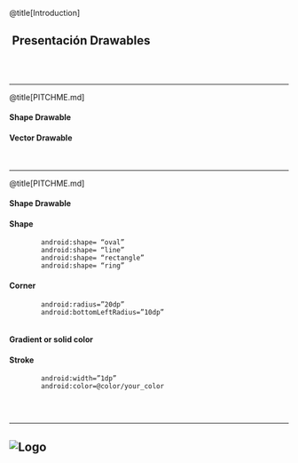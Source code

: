 @title[Introduction]

##  <span class="gold">Presentación Drawables </span>

<br>
<br>


---

@title[PITCHME.md]

####   <span class="gold"></span>
#### Shape Drawable
#### Vector Drawable
<br>
<span class="aside"></span>

---
@title[PITCHME.md]

#### Shape Drawable <span class="gold"></span>
#### Shape
```     
        android:shape= “oval”
        android:shape= “line”
        android:shape= “rectangle”
        android:shape= “ring”
```
#### Corner
```
        android:radius=”20dp”
        android:bottomLeftRadius=”10dp”
    
```
#### Gradient or solid color

#### Stroke 
```
        android:width=”1dp”
        android:color=@color/your_color  
    
```

<br>
<span class="aside"></span>

---

### 

![Logo](https://cdn-images-1.medium.com/max/800/1*m34HiIdSPlDPYXnq4cYJsg.png)
<br>
<br>
<span class="aside"></span>
---

